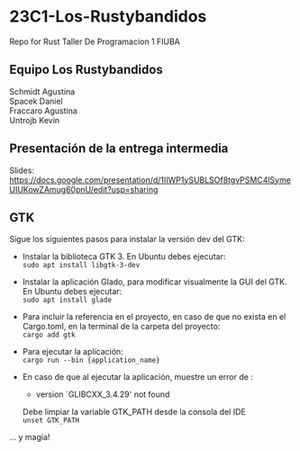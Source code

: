 # 23C1-Los-Rustybandidos
Repo for Rust Taller De Programacion 1 FIUBA  
  

## Equipo Los Rustybandidos
Schmidt Agustina  
Spacek Daniel  
Fraccaro Agustina  
Untrojb Kevin  
  
  
## Presentación de la entrega intermedia  
  
Slides:  https://docs.google.com/presentation/d/1IIWP1ySUBLSOf8tgvPSMC4lSymeUIUKowZAmug60pnU/edit?usp=sharing  



## GTK  
  
Sigue los siguientes pasos para instalar la versión dev del GTK:

* Instalar la biblioteca GTK 3. En Ubuntu debes ejecutar:  
` sudo apt install libgtk-3-dev `
* Instalar la aplicación Glado, para modificar visualmente la GUI del GTK. En Ubuntu debes ejecutar:  
` sudo apt install glade `
* Para incluir la referencia en el proyecto, en caso de que no exista en el Cargo.toml, en la terminal de la carpeta del proyecto:  
` cargo add gtk `  
* Para ejecutar la aplicación:  
` cargo run --bin {application_name} `  
* En caso de que al ejecutar la aplicación, muestre un error de :  
    - version `GLIBCXX_3.4.29' not found  

    Debe limpiar la variable GTK_PATH desde la consola del IDE  
    ` unset GTK_PATH `  

... y magia!  
